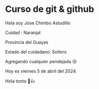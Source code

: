 # Curso de git & github
Hola soy Jose Chimbo Astudillo

Cuidad : Naranjal

Provincia del Guayas

Estado del cuidadano: Soltero

Agregando cualquier pendejada 😒

Hoy es viernes 5 de abril del 2024.

Hola tonto 👀👍